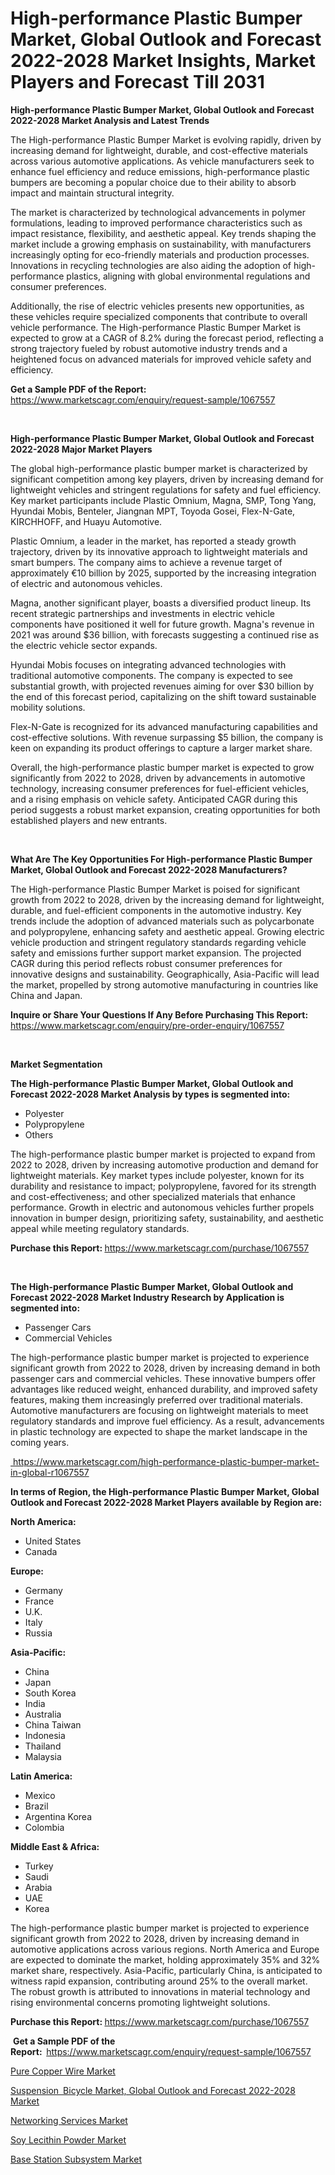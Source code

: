 <p><h1>High-performance Plastic Bumper Market, Global Outlook and Forecast 2022-2028 Market Insights, Market Players and Forecast Till 2031</h1></p><p><strong>High-performance Plastic Bumper Market, Global Outlook and Forecast 2022-2028 Market Analysis and Latest Trends</strong></p>
<p><p>The High-performance Plastic Bumper Market is evolving rapidly, driven by increasing demand for lightweight, durable, and cost-effective materials across various automotive applications. As vehicle manufacturers seek to enhance fuel efficiency and reduce emissions, high-performance plastic bumpers are becoming a popular choice due to their ability to absorb impact and maintain structural integrity. </p><p>The market is characterized by technological advancements in polymer formulations, leading to improved performance characteristics such as impact resistance, flexibility, and aesthetic appeal. Key trends shaping the market include a growing emphasis on sustainability, with manufacturers increasingly opting for eco-friendly materials and production processes. Innovations in recycling technologies are also aiding the adoption of high-performance plastics, aligning with global environmental regulations and consumer preferences.</p><p>Additionally, the rise of electric vehicles presents new opportunities, as these vehicles require specialized components that contribute to overall vehicle performance. The High-performance Plastic Bumper Market is expected to grow at a CAGR of 8.2% during the forecast period, reflecting a strong trajectory fueled by robust automotive industry trends and a heightened focus on advanced materials for improved vehicle safety and efficiency.</p></p>
<p><strong>Get a Sample PDF of the Report:&nbsp;</strong> <a href="https://www.marketscagr.com/enquiry/request-sample/1067557">https://www.marketscagr.com/enquiry/request-sample/1067557</a></p>
<p>&nbsp;</p>
<p><strong>High-performance Plastic Bumper Market, Global Outlook and Forecast 2022-2028 Major Market Players</strong></p>
<p><p>The global high-performance plastic bumper market is characterized by significant competition among key players, driven by increasing demand for lightweight vehicles and stringent regulations for safety and fuel efficiency. Key market participants include Plastic Omnium, Magna, SMP, Tong Yang, Hyundai Mobis, Benteler, Jiangnan MPT, Toyoda Gosei, Flex-N-Gate, KIRCHHOFF, and Huayu Automotive.</p><p>Plastic Omnium, a leader in the market, has reported a steady growth trajectory, driven by its innovative approach to lightweight materials and smart bumpers. The company aims to achieve a revenue target of approximately €10 billion by 2025, supported by the increasing integration of electric and autonomous vehicles.</p><p>Magna, another significant player, boasts a diversified product lineup. Its recent strategic partnerships and investments in electric vehicle components have positioned it well for future growth. Magna's revenue in 2021 was around $36 billion, with forecasts suggesting a continued rise as the electric vehicle sector expands.</p><p>Hyundai Mobis focuses on integrating advanced technologies with traditional automotive components. The company is expected to see substantial growth, with projected revenues aiming for over $30 billion by the end of this forecast period, capitalizing on the shift toward sustainable mobility solutions.</p><p>Flex-N-Gate is recognized for its advanced manufacturing capabilities and cost-effective solutions. With revenue surpassing $5 billion, the company is keen on expanding its product offerings to capture a larger market share.</p><p>Overall, the high-performance plastic bumper market is expected to grow significantly from 2022 to 2028, driven by advancements in automotive technology, increasing consumer preferences for fuel-efficient vehicles, and a rising emphasis on vehicle safety. Anticipated CAGR during this period suggests a robust market expansion, creating opportunities for both established players and new entrants.</p></p>
<p>&nbsp;</p>
<p><strong>What Are The Key Opportunities For High-performance Plastic Bumper Market, Global Outlook and Forecast 2022-2028 Manufacturers?</strong></p>
<p><p>The High-performance Plastic Bumper Market is poised for significant growth from 2022 to 2028, driven by the increasing demand for lightweight, durable, and fuel-efficient components in the automotive industry. Key trends include the adoption of advanced materials such as polycarbonate and polypropylene, enhancing safety and aesthetic appeal. Growing electric vehicle production and stringent regulatory standards regarding vehicle safety and emissions further support market expansion. The projected CAGR during this period reflects robust consumer preferences for innovative designs and sustainability. Geographically, Asia-Pacific will lead the market, propelled by strong automotive manufacturing in countries like China and Japan.</p></p>
<p><strong>Inquire or Share Your Questions If Any Before Purchasing This Report:</strong> <a href="https://www.marketscagr.com/enquiry/pre-order-enquiry/1067557">https://www.marketscagr.com/enquiry/pre-order-enquiry/1067557</a></p>
<p>&nbsp;</p>
<p><strong>Market Segmentation</strong></p>
<p><strong>The High-performance Plastic Bumper Market, Global Outlook and Forecast 2022-2028 Market Analysis by types is segmented into:</strong></p>
<p><ul><li>Polyester</li><li>Polypropylene</li><li>Others</li></ul></p>
<p><p>The high-performance plastic bumper market is projected to expand from 2022 to 2028, driven by increasing automotive production and demand for lightweight materials. Key market types include polyester, known for its durability and resistance to impact; polypropylene, favored for its strength and cost-effectiveness; and other specialized materials that enhance performance. Growth in electric and autonomous vehicles further propels innovation in bumper design, prioritizing safety, sustainability, and aesthetic appeal while meeting regulatory standards.</p></p>
<p><strong>Purchase this Report:&nbsp;</strong><a href="https://www.marketscagr.com/purchase/1067557">https://www.marketscagr.com/purchase/1067557</a></p>
<p>&nbsp;</p>
<p><strong>The High-performance Plastic Bumper Market, Global Outlook and Forecast 2022-2028 Market Industry Research by Application is segmented into:</strong></p>
<p><ul><li>Passenger Cars</li><li>Commercial Vehicles</li></ul></p>
<p><p>The high-performance plastic bumper market is projected to experience significant growth from 2022 to 2028, driven by increasing demand in both passenger cars and commercial vehicles. These innovative bumpers offer advantages like reduced weight, enhanced durability, and improved safety features, making them increasingly preferred over traditional materials. Automotive manufacturers are focusing on lightweight materials to meet regulatory standards and improve fuel efficiency. As a result, advancements in plastic technology are expected to shape the market landscape in the coming years.</p></p>
<p><a href="https://www.marketscagr.com/high-performance-plastic-bumper-market-in-global-r1067557">&nbsp;https://www.marketscagr.com/high-performance-plastic-bumper-market-in-global-r1067557</a></p>
<p><strong>In terms of Region, the High-performance Plastic Bumper Market, Global Outlook and Forecast 2022-2028 Market Players available by Region are:</strong></p>
<p>
    <p> <strong> North America: </strong>
        <ul>
            <li>United States</li>
            <li>Canada</li>
        </ul>
        </p> 
    <p> <strong> Europe: </strong>
        <ul>
            <li>Germany</li>
            <li>France</li>
            <li>U.K.</li>
            <li>Italy</li>
            <li>Russia</li>
        </ul>
        </p> 
    <p> <strong> Asia-Pacific: </strong>
        <ul>
            <li>China</li>
            <li>Japan</li>
            <li>South Korea</li>
            <li>India</li>
            <li>Australia</li>
            <li>China Taiwan</li>
            <li>Indonesia</li>
            <li>Thailand</li>
            <li>Malaysia</li>
        </ul>
        </p> 
    <p> <strong> Latin America: </strong>
        <ul>
            <li>Mexico</li>
            <li>Brazil</li>
            <li>Argentina Korea</li>
            <li>Colombia</li>
        </ul>
        </p> 
    <p> <strong> Middle East & Africa: </strong>
        <ul>
            <li>Turkey</li>
            <li>Saudi</li>
            <li>Arabia</li>
            <li>UAE</li>
            <li>Korea</li>
        </ul>
    </p>
    </p>
<p><p>The high-performance plastic bumper market is projected to experience significant growth from 2022 to 2028, driven by increasing demand in automotive applications across various regions. North America and Europe are expected to dominate the market, holding approximately 35% and 32% market share, respectively. Asia-Pacific, particularly China, is anticipated to witness rapid expansion, contributing around 25% to the overall market. The robust growth is attributed to innovations in material technology and rising environmental concerns promoting lightweight solutions.</p></p>
<p><strong>Purchase this Report: </strong><a href="https://www.marketscagr.com/purchase/1067557">https://www.marketscagr.com/purchase/1067557</a></p>
<p>&nbsp;<strong>Get a Sample PDF of the Report:&nbsp;&nbsp;</strong><a href="https://www.marketscagr.com/enquiry/request-sample/1067557">https://www.marketscagr.com/enquiry/request-sample/1067557</a></p>
<p><strong></strong></p>
<p><p><a href="https://issuu.com/reportprime-2/docs/pure-copper-wire-market-size-2030.p_56571c3df654ed">Pure Copper Wire Market</a></p><p><a href="https://github.com/Krish2023na/Market-Research-Report-List-6/blob/main/suspension-bicycle-market-global-outlook-and-forecast-2022-2028-market.md">Suspension Bicycle Market, Global Outlook and Forecast 2022-2028 Market</a></p><p><a href="https://medium.com/@jakobeblake56/the-networking-services-market-prioritizes-cost-control-and-efficiency-enhancement-af28ebf64959">Networking Services Market</a></p><p><a href="https://issuu.com/reportprime-2/docs/soy-lecithin-powder-market-size-203_debef0ed3759ba">Soy Lecithin Powder Market</a></p><p><a href="https://medium.com/@jakobeblake56/the-base-station-subsystem-market-has-witnessed-significant-growth-in-recent-years-and-this-5ddf8c2c9f4a">Base Station Subsystem Market</a></p></p>